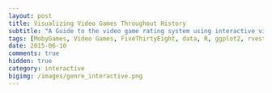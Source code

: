 ```yaml
---
layout: post
title: Visualizing Video Games Throughout History
subtitle: "A Guide to the video game rating system using interactive visuals."
tags: [MobyGames, Video Games, FiveThirtyEight, data, R, ggplot2, rvest, D3.js]
date: 2015-06-10
comments: true
hidden: true
category: interactive
bigimg: /images/genre_interactive.png
---
```


<style>
      svg *::selection {
         background : transparent;
         width: 700px;
         height: 500px;
         margin-left: 30px;
         font-size: 13px; 
      }
     
      svg *::-moz-selection {
         background:transparent;
      } 
     
      svg *::-webkit-selection {
         background:transparent;
      }
      rect.selection {
        stroke          : #333;
        stroke-dasharray: 4px;
        stroke-opacity  : 0.5;
        fill            : transparent;
      }

      rect.cell-border {
        stroke: #eee;
        stroke-width:0.3px;   
      }

      rect.cell-selected {
        stroke: rgb(51,102,153);
        stroke-width:0.5px;   
      }

      rect.cell-hover {
        stroke: #F00;
        stroke-width:0.3px;   
      }

      text.mono {
        font-size: 9pt;
        font-family: Andale Mono, Andale Mono;
        fill: #4a4a4a;
      }

      text.text-selected {
        fill: #000;
      }

      text.text-highlight {
        fill: #c00;
      }
      text.text-hover {
        fill: #00C;
      }
      #tooltip {
        position: absolute;
        width: 200px;
        height: auto;
        padding: 10px;
        background-color: white;
        -webkit-border-radius: 10px;
        -moz-border-radius: 10px;
        border-radius: 10px;
        -webkit-box-shadow: 4px 4px 10px rgba(0, 0, 0, 0.4);
        -moz-box-shadow: 4px 4px 10px rgba(0, 0, 0, 0.4);
        box-shadow: 4px 4px 10px rgba(0, 0, 0, 0.4);
        pointer-events: none;
      }

      #tooltip.hidden {
        display: none;
      }

      #tooltip p {
        margin: 0;
        font-family: Andale Mono;
        font-size: 12px;
        line-height: 20px;
      }
</style>


<div id="tooltip" class="hidden">
  <p><span id="value"></span></p>
</div>

<script src="http://d3js.org/d3.v3.min.js"></script>



<div id="chart2" class="text-center"></div>

<script type="text/javascript">
var margin = { top: 175, right: 10, bottom: 50, left: 175 },
  cellSize=12;
  cl_number=43;
  rw_number=8;
  widthy = cellSize*cl_number, // - margin.left - margin.right,
  heighty = cellSize*rw_number , // - margin.top - margin.bottom,
  //gridSize = Math.floor(widthy / 24),
  legendElementWidth = cellSize*2.5,
  colorBuckets = 11,
  colors = ['#FFFFFF','#F1EEF6','#E6D3E1','#DBB9CD','#D19EB9','#C684A4','#BB6990','#B14F7C','#A63467','#9B1A53','#91003F'];
  hcrw = [1,2,3,4,5,6,7,8],
  hccl = [1,2,3,4,5,6,7,8,9,10,11,12,13,14,15,16,17,18,19,20,21,22,23,24,25,26,27,28,29,30,31,32,33,34,35,36,37,38,39,40,41,42,43],
  rwLabel = ['Action','Adventure','Educational','RPG','Racing','Simulation','Sports','Strategy'],
  clLabel = ['Adult','Anime/Manga','Arcade','BattleMech','Board/PartyGame','Cards/Tiles','Casino','Chess','Comics','Cyberpunk/DarkSci-Fi','Detective/Mystery','Fantasy','Fighting','Flight','GameShow','Helicopter','HistoricalBattle','Horror','InteractiveFiction (IF)','IF (w/Graphics)','InteractiveMovie','Managerial','MartialArts','Meditative/Zen','Mental Training','Naval','Paddle/Pong','PersistentUniverse','Pinball','Post-Apocalyptic','Puzzle-Solving','Real-Time','Rhythm/Music','Sci-Fi/Futuristic','Shooter','Spy/Espionage','Stealth','Survival','Tank','Train','Turn-based','VideoBackdrop','VisualNovel'];

d3.csv("/data/data_heatmap2.csv",
function(d) {
  return {
    rw:   +d.rw_id,
    cl:   +d.cl_id,
    value: +d.vgfre
  };
},
function(error, data) {
  var colorScale = d3.scale.linear()
      .domain([ 0, 10, 20, 30, 40, 50, 60, 70, 80, 90, 100])
      .range(colors);
  
  var chartb = d3.select("div#chart2").append("svg")
      .attr("width", widthy + margin.left + margin.right)
      .attr("height", heighty + margin.top + margin.bottom)
      .append("g")
      .attr("transform", "translate(" + margin.left + "," + margin.top + ")")
      ;

  var rwSortOrder=false;
  var rwLabels = chartb.append("g")
      .selectAll(".rwLabelg")
      .data(rwLabel)
      .enter()
      .append("text")
      .text(function (d) { return d; })
      .attr("x", 0)
      .attr("y", function (d, i) { return hcrw.indexOf(i+1) * cellSize; })
      .style("text-anchor", "end")
      .attr("transform", "translate(-6," + cellSize / 1.5 + ")")
      .attr("class", function (d,i) { return "rwLabel mono rr"+i;} ) 
      .on("mouseover", function(d) {d3.select(this).classed("text-hover",true);})
      .on("mouseout" , function(d) {d3.select(this).classed("text-hover",false);})
      .on("click", function(d,i) {rwSortOrder=!rwSortOrder; sortbylabel("rr",i,rwSortOrder);d3.select("#order").property("selectedIndex", 4).node().focus();;})
      ;

  var clSortOrder=false;
  var clLabels = chartb.append("g")
      .selectAll(".clLabelg")
      .data(clLabel)
      .enter()
      .append("text")
      .text(function (d) { return d; })
      .attr("x", 0)
      .attr("y", function (d, i) { return hccl.indexOf(i+1) * cellSize; })
      .style("text-anchor", "left")
      .attr("transform", "translate("+cellSize/2 + ",-6) rotate (-90)")
      .attr("class",  function (d,i) { return "clLabel mono cc"+i;} )
      .on("mouseover", function(d) {d3.select(this).classed("text-hover",true);})
      .on("mouseout" , function(d) {d3.select(this).classed("text-hover",false);})
      .on("click", function(d,i) {clSortOrder=!clSortOrder;  sortbylabel("cc",i,clSortOrder);d3.select("#order").property("selectedIndex", 4).node().focus();;})
      ;

  var heat = chartb.append("g").attr("class","g3")
        .selectAll(".cellg")
        .data(data,function(d){return d.rw+":"+d.cl;})
        .enter()
        .append("rect")
        .attr("x", function(d) { return hccl.indexOf(d.cl) * cellSize; })
        .attr("y", function(d) { return hcrw.indexOf(d.rw) * cellSize; })
        .attr("class", function(d){return "cell cell-border ccrr"+(d.rw-1)+" cccc"+(d.cl-1);})
        .attr("width", cellSize)
        .attr("height", cellSize)
        .style("fill", function(d) { return colorScale(d.value); })
        /* .on("click", function(d) {
               var rwtext=d3.select(".rr"+(d.rw-1));
               if(rwtext.classed("text-selected")==false){
                   rwtext.classed("text-selected",true);
               }else{
                   rwtext.classed("text-selected",false);
               }
        })*/
        .on("mouseover", function(d){
               //highlight text
               d3.select(this).classed("cell-hover",true);
               d3.selectAll(".rwLabel").classed("text-highlight",function(r,ri){ return ri==(d.rw-1);});
               d3.selectAll(".clLabel").classed("text-highlight",function(c,ci){ return ci==(d.cl-1);});
        
               //Update the tooltip position and value
               d3.select("#tooltip")
                 .style("left", (d3.event.pageX+10) + "px")
                 .style("top", (d3.event.pageY-10) + "px")
                 .select("#value")
                 .text(d.value+"% of "+rwLabel[d.rw-1]+" games have a "+clLabel[d.cl-1]+" theme");  
               //Show the tooltip
               d3.select("#tooltip").classed("hidden", false);
        })
        .on("mouseout", function(){
               d3.select(this).classed("cell-hover",false);
               d3.selectAll(".rwLabel").classed("text-highlight",false);
               d3.selectAll(".clLabel").classed("text-highlight",false);
               d3.select("#tooltip").classed("hidden", true);
        })
        ;

  var legend = chartb.selectAll(".legend")
      .data([ 0, 10, 20, 30, 40, 50, 60, 70, 80, 90, 100])
      .enter().append("g")
      .attr("class", "legend");
 
  legend.append("rect")
    .attr("x", function(d, i) { return legendElementWidth * i; })
    .attr("y", heighty+(cellSize*2))
    .attr("width", legendElementWidth)
    .attr("height", cellSize)
    .style("fill", function(d, i) { return colors[i]; });
 
  legend.append("text")
    .attr("class", "mono")
    .text(function(d) { return d; })
    .attr("width", legendElementWidth)
    .attr("x", function(d, i) { return legendElementWidth * i; })
    .attr("y", heighty + (cellSize*4));

// Change ordering of cells

  function sortbylabel(rrORcc,i,sortOrder){
       var t = chartb.transition().duration(1500);
       var vgfre=[];
       var sorted; // sorted is zero-based index
       d3.selectAll(".cc"+rrORcc+i) 
         .filter(function(ce){
            vgfre.push(ce.value);
          })
       ;
       if(rrORcc=="rr"){ // sort vgfre of a gene
         sorted=d3.range(cl_number).sort(function(a,b){ if(sortOrder){ return vgfre[b]-vgfre[a];}else{ return vgfre[a]-vgfre[b];}});
         t.selectAll(".cell")
           .attr("x", function(d) { return sorted.indexOf(d.cl-1) * cellSize; })
           ;
         t.selectAll(".clLabel")
          .attr("y", function (d, i) { return sorted.indexOf(i) * cellSize; })
         ;
       }else{ // sort vgfreq of a contrast
         sorted=d3.range(rw_number).sort(function(a,b){if(sortOrder){ return vgfre[b]-vgfre[a];}else{ return vgfre[a]-vgfre[b];}});
         t.selectAll(".cell")
           .attr("y", function(d) { return sorted.indexOf(d.rw-1) * cellSize; })
           ;
         t.selectAll(".rwLabel")
          .attr("y", function (d, i) { return sorted.indexOf(i) * cellSize; })
         ;
       }
  }

  d3.select("#order").on("change",function(){
    order(this.value);
  });
  

  var sa=d3.select(".g3")
      .on("mousedown", function() {
          if( !d3.event.altKey) {
             d3.selectAll(".cell-selected").classed("cell-selected",false);
             d3.selectAll(".rwLabel").classed("text-selected",false);
             d3.selectAll(".clLabel").classed("text-selected",false);
          }
         var p = d3.mouse(this);
         sa.append("rect")
         .attr({
             rx      : 0,
             ry      : 0,
             class   : "selection",
             x       : p[0],
             y       : p[1],
             widthy   : 1,
             heighty  : 1
         })
      })
      .on("mousemove", function() {
         var s = sa.select("rect.selection");
      
         if(!s.empty()) {
             var p = d3.mouse(this),
                 d = {
                     x       : parseInt(s.attr("x"), 10),
                     y       : parseInt(s.attr("y"), 10),
                     widthy   : parseInt(s.attr("width"), 10),
                     heighty  : parseInt(s.attr("height"), 10)
                 },
                 move = {
                     x : p[0] - d.x,
                     y : p[1] - d.y
                 }
             ;
      
             if(move.x < 1 || (move.x*2<d.widthy)) {
                 d.x = p[0];
                 d.widthy -= move.x;
             } else {
                 d.widthy = move.x;       
             }
      
             if(move.y < 1 || (move.y*2<d.heighty)) {
                 d.y = p[1];
                 d.heighty -= move.y;
             } else {
                 d.heighty = move.y;       
             }
             s.attr(d);
      
                 // deselect all temporary selected state objects
             d3.selectAll('.cell-selection.cell-selected').classed("cell-selected", false);
             d3.selectAll(".text-selection.text-selected").classed("text-selected",false);

             d3.selectAll('.cell').filter(function(cell_d, i) {
                 if(
                     !d3.select(this).classed("cell-selected") && 
                         // inner circle inside selection frame
                     (this.x.baseVal.value)+cellSize >= d.x && (this.x.baseVal.value)<=d.x+d.widthy && 
                     (this.y.baseVal.value)+cellSize >= d.y && (this.y.baseVal.value)<=d.y+d.heighty
                 ) {
      
                     d3.select(this)
                     .classed("cell-selection", true)
                     .classed("cell-selected", true);

                     d3.select(".rr"+(cell_d.rw-1))
                     .classed("text-selection",true)
                     .classed("text-selected",true);

                     d3.select(".cc"+(cell_d.cl-1))
                     .classed("text-selection",true)
                     .classed("text-selected",true);
                 }
             });
         }
      })
      .on("mouseup", function() {
            // remove selection frame
         sa.selectAll("rect.selection").remove();
      
             // remove temporary selection marker class
         d3.selectAll('.cell-selection').classed("cell-selection", false);
         d3.selectAll(".text-selection").classed("text-selection",false);
      })
      .on("mouseout", function() {
         if(d3.event.relatedTarget.tagName=='html') {
                 // remove selection frame
             sa.selectAll("rect.selection").remove();
                 // remove temporary selection marker class
             d3.selectAll('.cell-selection').classed("cell-selection", false);
             d3.selectAll(".rwLabel").classed("text-selected",false);
             d3.selectAll(".clLabel").classed("text-selected",false);
         }
      })
      ;
});
</script>
